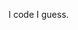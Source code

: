 I code I guess.
<!---
KoreyW/KoreyW is a ✨ special ✨ repository because its `README.md` (this file) appears on your GitHub profile.
You can click the Preview link to take a look at your changes.
--->
